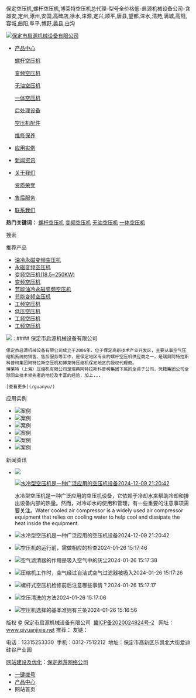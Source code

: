 保定空压机,螺杆空压机,博莱特空压机总代理-型号全价格低-启源机械设备公司-含雄安,定州,涿州,安国,高碑店,徐水,涞源,定兴,顺平,唐县,望都,涞水,清苑,满城,高阳,容城,曲阳,阜平,博野,蠡县,白沟



[![保定市启源机械设备有限公司](/static/upload/image/20240115/1705286347213429.jpg)](/index.php "保定空压机,螺杆空压机,博莱特空压机总代理-型号全价格低-启源机械设备公司-含雄安,定州,涿州,安国,高碑店,徐水,涞源,定兴,顺平,唐县,望都,涞水,清苑,满城,高阳,容城,曲阳,阜平,博野,蠡县,白沟")

* >
  [产品中心](/images_46/)

  [螺杆空压机](/images_56/)

  [变频空压机](/images_57/)

  [无油空压机](/images_58/)

  [一体空压机](/images_59/)

  [后处理设备](/images_60/)

  [空压机配件](/images_61/)

  [维修保养](/images_62/)
* >
  [应用实例](/anli/)
* >
  [新闻资讯](/xinwen/)
* >
  [关于我们](/guanyu/)

  [资质荣誉](/pic_55/)
* >
  [售后服务](/pages_5/)
* >
  [联系我们](/lianxi/)

**热门关键词：** [螺杆空压机](/images_56/) [变频空压机](/images_57/) [无油空压机](/images_58/) [一体空压机](/images_59/)

搜索

推荐产品

* [油冷永磁变频空压机](/images_57/167.html)
* [永磁变频空压机](/images_57/166.html)
* [变频空压机(18.5~250KW)](/images_57/165.html)
* [变频空压机](/images_57/164.html)
* [节能油冷永磁变频空压机](/images_57/163.html)
* [节能变频空压机](/images_57/162.html)
* [工频空压机](/images_56/161.html)
* [低压空压机](/images_56/160.html)
* [工频空压机](/images_56/159.html)
* [工频空压机](/images_56/158.html)

![](/static/upload/image/20230105/1672900127787480.jpg)
:   #### 保定市启源机械设备有限公司

    保定市启源机械设备有限公司成立于2006年，位于保定高新技术产业开发区，主要从事空气压缩机系统的销售、售后服务等工作，是保定地区专业的螺杆空压机供应商之一，是瑞典阿特拉斯科普柯集团阿特拉斯空压机和博莱特压缩机保定地区的授权代理商。  
    博莱特（上海）压缩机有限公司是瑞典阿特拉斯科普柯集团下属的全资子公司，凭籍集团公司全球同业技术领先者的地位及丰富的经验，加上...

    [查看更多](/guanyu/)

应用实例

* ![](/static/upload/image/20230105/1672883607124464.jpg)案例
* ![](/static/upload/image/20230105/1672883594152554.jpg)案例
* ![](/static/upload/image/20230105/1672883564974795.jpg)案例
* ![](/static/upload/image/20230105/1672883555146691.jpg)案例
* ![](/static/upload/image/20230105/1672883543187655.jpg)案例
* ![](/static/upload/image/20230105/1672883521193528.jpg)案例

新闻资讯

* ![](/skin/images/bgt.jpg)

  [![](/skin/images/new.png)水冷型空压机是一种广泛应用的空压机设备2024-12-09 21:20:42](/xinwen/156.html)

  水冷型空压机是一种广泛应用的空压机设备，它依赖于冷却水来帮助冷却和排出设备内部的热量。然而，对冷却水的使用和管理，有一些重要的注意事项需要关注。Water cooled air compressor is a widely used air compressor equipment that relies on cooling water to help cool and dissipate the heat inside the equipment.

* ![](/skin/images/new.png)水冷型空压机是一种广泛应用的空压机设备2024-12-09 21:20:42
* ![](/skin/images/new.png)空压机的运行前，需做相应的检查2024-01-26 15:17:46
* ![](/skin/images/new.png)空气滤清器的作用是吸入空气中的灰尘2024-01-26 15:17:38
* ![](/skin/images/new.png)压缩机工作时，空气经过自洁式空气过滤器被吸入2024-01-26 15:17:26
* ![](/skin/images/new.png)螺杆式空压机检修前后注意哪些事情？2024-01-26 15:17:17
* ![](/skin/images/new.png)空压清洗的方法2024-01-26 15:17:06
* ![](/skin/images/new.png)空压机选择的基本准则有三条2024-01-26 15:16:56






版权 [©](/aoyou56.php) 保定市启源机械设备有限公司  [冀ICP备2020024824号-2](https://beian.miit.gov.cn/#/Integrated/index)   网址：www.qiyuanjixie.net 推荐：    友链：

电话：13315253330  手机：0312-7512212  地址：保定市高新区乐凯北大街爱迪硅谷产业园

[网站建设及优化](http://www.aou1.cn/)：[保定遨游网络公司](http://www.69ix.com/)

* [一键拨号](tel:0312-7512212)
* [产品中心](/images_46/)
* 网站首页